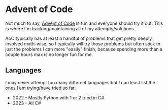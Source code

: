 # Advent of Code

Not much to say, [Advent of Code](https://adventofcode.com) is fun and everyone should try it out.  This is where I'm tracking/maintaining all of my attempts/solutions.

AoC typically has at least a handful of problems that get pretty deeply involved math-wise, so I typically will try those problems but often stick to just the problems I can more "easily" finish, because spending more than a couple hours max is no longer fun for me.

## Languages

I may never attempt too many different languages but I can least list the ones I am trying/have tried so far.

- 2022 - Mostly Python with 1 or 2 tried in C#
- 2023 - All C#
